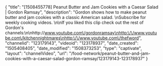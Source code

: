 {
    "title": "[1508455778] Peanut Butter and Jam Cookies with a Caesar Salad | Gordon Ramsay",
    "description": "Gordon shows how to make peanut butter and jam cookies with a classic American salad. \nSubscribe for weekly cooking videos. \n\nIf you liked this clip check out the rest of Gordon's channels:\n\nhttp:\/\/www.youtube.com\/gordonramsay\nhttp:\/\/www.youtube.com\/kitchennightmares\nhttp:\/\/www.youtube.com\/thefword",
    "channelid": "123179143",
    "videoid": "123178937",
    "date_created": "1505408405",
    "date_modified": "1508373253",
    "type": "captivate",
    "layout": "channelVideo",
    "url": "\/food-network\/peanut-butter-and-jam-cookies-with-a-caesar-salad-gordon-ramsay\/123179143-123178937"
}